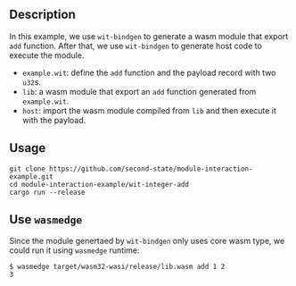 ## Description

In this example, we use `wit-bindgen` to generate a wasm module that export `add` function.
After that, we use `wit-bindgen` to generate host code to execute the module.

- `example.wit`: define the `add` function and the payload record with two `u32`s.
- `lib`: a wasm module that export an `add` function generated from `example.wit`.
- `host`: import the wasm module compiled from `lib` and then execute it with the payload.

## Usage

```
git clone https://github.com/second-state/module-interaction-example.git
cd module-interaction-example/wit-integer-add
cargo run --release
```

## Use `wasmedge`

Since the module genertaed by `wit-bindgen` only uses core wasm type,
we could run it using `wasmedge` runtime:

```
$ wasmedge target/wasm32-wasi/release/lib.wasm add 1 2
3
```
